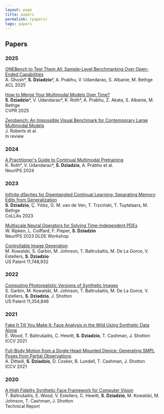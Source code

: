 ```yaml
---
layout: page
title: papers
permalink: /papers/
tags: papers
---
```


## Papers

### 2025

[ONEBench to Test Them All: Sample-Level Benchmarking Over Open-Ended Capabilities](https://arxiv.org/abs/2412.06745) \
A. Ghosh\*, **S. Dziadzio**\*, A. Prabhu, V. Udandarao, S. Albanie, M. Bethge \
ACL 2025

[How to Merge Your Multimodal Models Over Time?](https://arxiv.org/abs/2412.06712) \
**S. Dziadzio**\*, V. Udandarao\*, K. Roth\*, A. Prabhu, Z. Akata, S. Albanie, M. Bethge \
CVPR 2025

[Zerobench: An Impossible Visual Benchmark for Contemporary Large Multimodal Models](https://arxiv.org/abs/2502.09696) \
J. Roberts et al. \
In review

### 2024

[A Practitioner's Guide to Continual Multimodal Pretraining](https://arxiv.org/abs/2408.14471) \
K. Roth\*, V. Udandarao\*, **S. Dziadzio**, A. Prabhu et al. \
NeurIPS 2024

### 2023

[Infinite dSprites for Disentangled Continual Learning: Separating Memory Edits from Generalization](https://proceedings.mlr.press/v274/dziadzio25a.html) \
**S. Dziadzio**, Ç. Yıldız, G. M. van de Ven, T. Trzciński, T. Tuytelaars, M. Bethge \
CoLLAs 2023

[Multiscale Neural Operators for Solving Time-Independent PDEs](https://arxiv.org/abs/2311.05964) \
W. Ripken, L. Coiffard, F. Pieper, **S. Dziadzio** \
NeurIPS 2023 DLDE Workshop

[Controllable Image Generation](https://patents.google.com/patent/US11748932B2/en) \
M. Kowalski, S. Garbin, M. Johnson, T. Baltrušaitis, M. De La Gorce, V. Estellers, **S. Dziadzio** \
US Patent 11,748,932

### 2022

[Computing Photorealistic Versions of Synthetic Images](https://patents.google.com/patent/US11354846B2/en) \
S. Garbin, M. Kowalski, M. Johnson, T. Baltrušaitis, M. De La Gorce, V. Estellers, **S. Dziadzio**, J. Shotton \
US Patent 11,354,846

### 2021

[Fake It Till You Make It: Face Analysis in the Wild Using Synthetic Data Alone](https://arxiv.org/abs/2109.15102) \
E. Wood, T. Baltrušaitis, C. Hewitt, **S. Dziadzio**, T. Cashman, J. Shotton \
ICCV 2021

[Full-Body Motion from a Single Head-Mounted Device: Generating SMPL Poses from Partial Observations](https://ieeexplore.ieee.org/document/9710218) \
A. Dittadi, **S. Dziadzio**, D. Cosker, B. Lundell, T. Cashman, J. Shotton \
ICCV 2021

### 2020

[A High Fidelity Synthetic Face Framework for Computer Vision](https://arxiv.org/abs/2007.08364) \
T. Baltrušaitis, E. Wood, V. Estellers, C. Hewitt, **S. Dziadzio**, M. Kowalski, M. Johnson, T. Cashman, J. Shotton \
Technical Report

